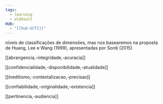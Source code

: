 ```yaml
---
tags:
  - learning
  - oldVoult
HUB:
  - "[[hub-GCTI]]"
---
```

níveis de classificações de dimensões, mas nos basearemos na proposta de Huang, Lee e Wang (1999), apresentadas por Sordi (2015)


[[abrangencia,-integridade,-acuracia]]


[[confidencialidade,-disponibilidade,-atualidade]]


[[ineditismo,-contextalizacao,-precisao]]


[[confiabilidade,-originalidade,-existencia]]


[[pertinencia,-audiencia]]


